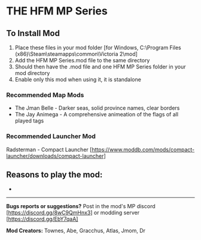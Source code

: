 # THE HFM MP Series


## To Install Mod
1. Place these files in your mod folder [for Windows, C:\Program Files (x86)\Steam\steamapps\common\Victoria 2\mod] 
2. Add the HFM MP Series.mod file to the same directory
3. Should then have the .mod file and one HFM MP Series folder in your mod directory
4. Enable only this mod when using it, it is standalone

### Recommended Map Mods
- The Jman Belle - Darker seas, solid province names, clear borders
- The Jay Animega - A comprehensive animeation of the flags of all played tags

### Recommended Launcher Mod
Radsterman - Compact Launcher [https://www.moddb.com/mods/compact-launcher/downloads/compact-launcher]

## Reasons to play the mod:
-

---

**Bugs reports or suggestions?**
Post in the mod's MP discord [https://discord.gg/8wC9QmHnx3] or modding server [https://discord.gg/EbY7qaA]


**Mod Creators:** Townes, Abe, Gracchus, Atlas, Jmom, Dr